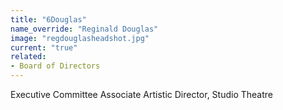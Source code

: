 ```yaml
---
title: "6Douglas"
name_override: "Reginald Douglas"
image: "regdouglasheadshot.jpg"
current: "true"
related:
- Board of Directors
---
```


Executive Committee
Associate Artistic Director, Studio Theatre
